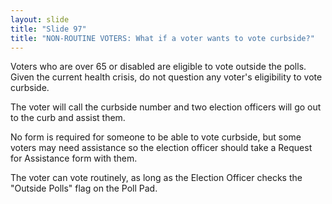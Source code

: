 ```yaml
---
layout: slide
title: "Slide 97"
title: "NON-ROUTINE VOTERS: What if a voter wants to vote curbside?"
---
```


Voters who are over 65 or disabled are eligible to vote outside the polls. Given the current health crisis, do not question any voter's eligibility to vote curbside.

The voter will call the curbside number and two election officers will go out to the curb and assist them.

No form is required for someone to be able to vote curbside, but some voters may need assistance so the election officer should take a Request for Assistance form with them.

The voter can vote routinely, as long as the Election Officer checks the "Outside Polls" flag on the Poll Pad.
